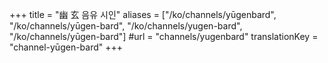 +++
title = "幽 玄 음유 시인"
aliases = ["/ko/channels/yūgenbard", "/ko/channels/yūgen-bard", "/ko/channels/yugen-bard", "/ko/channels/yūgen-bard"]
#url = "channels/yugenbard"
translationKey = "channel-yūgen-bard"
+++
